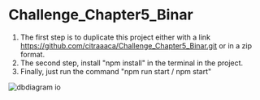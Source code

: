 # Challenge_Chapter5_Binar

1. The first step is to duplicate this project either with a link https://github.com/citraaaca/Challenge_Chapter5_Binar.git or in a zip format.
2. The second step, install "npm install" in the terminal in the project.
3. Finally, just run the command "npm run start / npm start"


![dbdiagram io](https://user-images.githubusercontent.com/83491427/194711461-164629b8-4a31-4384-a571-65526aaccf47.png)

